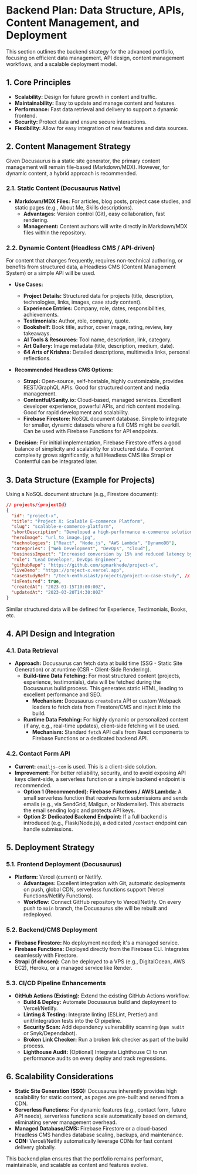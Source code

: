 # Backend Plan: Data Structure, APIs, Content Management, and Deployment

This section outlines the backend strategy for the advanced portfolio, focusing on efficient data management, API design, content management workflows, and a scalable deployment model.

## 1. Core Principles

*   **Scalability:** Design for future growth in content and traffic.
*   **Maintainability:** Easy to update and manage content and features.
*   **Performance:** Fast data retrieval and delivery to support a dynamic frontend.
*   **Security:** Protect data and ensure secure interactions.
*   **Flexibility:** Allow for easy integration of new features and data sources.

## 2. Content Management Strategy

Given Docusaurus is a static site generator, the primary content management will remain file-based (Markdown/MDX). However, for dynamic content, a hybrid approach is recommended.

### 2.1. Static Content (Docusaurus Native)

*   **Markdown/MDX Files:** For articles, blog posts, project case studies, and static pages (e.g., About Me, Skills descriptions).
    *   **Advantages:** Version control (Git), easy collaboration, fast rendering.
    *   **Management:** Content authors will write directly in Markdown/MDX files within the repository.

### 2.2. Dynamic Content (Headless CMS / API-driven)

For content that changes frequently, requires non-technical authoring, or benefits from structured data, a Headless CMS (Content Management System) or a simple API will be used.

*   **Use Cases:**
    *   **Project Details:** Structured data for projects (title, description, technologies, links, images, case study content).
    *   **Experience Entries:** Company, role, dates, responsibilities, achievements.
    *   **Testimonials:** Author, role, company, quote.
    *   **Bookshelf:** Book title, author, cover image, rating, review, key takeaways.
    *   **AI Tools & Resources:** Tool name, description, link, category.
    *   **Art Gallery:** Image metadata (title, description, medium, date).
    *   **64 Arts of Krishna:** Detailed descriptions, multimedia links, personal reflections.

*   **Recommended Headless CMS Options:**
    *   **Strapi:** Open-source, self-hostable, highly customizable, provides REST/GraphQL APIs. Good for structured content and media management.
    *   **Contentful/Sanity.io:** Cloud-based, managed services. Excellent developer experience, powerful APIs, and rich content modeling. Good for rapid development and scalability.
    *   **Firebase Firestore:** NoSQL document database. Simple to integrate for smaller, dynamic datasets where a full CMS might be overkill. Can be used with Firebase Functions for API endpoints.

*   **Decision:** For initial implementation, Firebase Firestore offers a good balance of simplicity and scalability for structured data. If content complexity grows significantly, a full Headless CMS like Strapi or Contentful can be integrated later.

## 3. Data Structure (Example for Projects)

Using a NoSQL document structure (e.g., Firestore document):

```json
// projects/{projectId}
{
  "id": "project-x",
  "title": "Project X: Scalable E-commerce Platform",
  "slug": "scalable-e-commerce-platform",
  "shortDescription": "Developed a high-performance e-commerce solution using microservices.",
  "heroImage": "url_to_image.jpg",
  "technologies": ["React", "Node.js", "AWS Lambda", "DynamoDB"],
  "categories": ["Web Development", "DevOps", "Cloud"],
  "businessImpact": "Increased conversion by 15% and reduced latency by 30%.",
  "role": "Lead Developer, DevOps Engineer",
  "githubRepo": "https://github.com/spnarkhede/project-x",
  "liveDemo": "https://project-x.vercel.app",
  "caseStudyRef": "/tech-enthusiast/projects/project-x-case-study", // Link to MDX file
  "isFeatured": true,
  "createdAt": "2023-01-15T10:00:00Z",
  "updatedAt": "2023-03-20T14:30:00Z"
}
```

Similar structured data will be defined for Experience, Testimonials, Books, etc.

## 4. API Design and Integration

### 4.1. Data Retrieval

*   **Approach:** Docusaurus can fetch data at build time (SSG - Static Site Generation) or at runtime (CSR - Client-Side Rendering).
    *   **Build-time Data Fetching:** For most structured content (projects, experience, testimonials), data will be fetched during the Docusaurus build process. This generates static HTML, leading to excellent performance and SEO.
        *   **Mechanism:** Docusaurus `createData` API or custom Webpack loaders to fetch data from Firestore/CMS and inject it into the build.
    *   **Runtime Data Fetching:** For highly dynamic or personalized content (if any, e.g., real-time updates), client-side fetching will be used.
        *   **Mechanism:** Standard `fetch` API calls from React components to Firebase Functions or a dedicated backend API.

### 4.2. Contact Form API

*   **Current:** `emailjs-com` is used. This is a client-side solution.
*   **Improvement:** For better reliability, security, and to avoid exposing API keys client-side, a serverless function or a simple backend endpoint is recommended.
    *   **Option 1 (Recommended): Firebase Functions / AWS Lambda:** A small serverless function that receives form submissions and sends emails (e.g., via SendGrid, Mailgun, or Nodemailer). This abstracts the email sending logic and protects API keys.
    *   **Option 2: Dedicated Backend Endpoint:** If a full backend is introduced (e.g., Flask/Node.js), a dedicated `/contact` endpoint can handle submissions.

## 5. Deployment Strategy

### 5.1. Frontend Deployment (Docusaurus)

*   **Platform:** Vercel (current) or Netlify.
    *   **Advantages:** Excellent integration with Git, automatic deployments on push, global CDN, serverless functions support (Vercel Functions/Netlify Functions).
    *   **Workflow:** Connect GitHub repository to Vercel/Netlify. On every push to `main` branch, the Docusaurus site will be rebuilt and redeployed.

### 5.2. Backend/CMS Deployment

*   **Firebase Firestore:** No deployment needed; it's a managed service.
*   **Firebase Functions:** Deployed directly from the Firebase CLI. Integrates seamlessly with Firestore.
*   **Strapi (if chosen):** Can be deployed to a VPS (e.g., DigitalOcean, AWS EC2), Heroku, or a managed service like Render.

### 5.3. CI/CD Pipeline Enhancements

*   **GitHub Actions (Existing):** Extend the existing GitHub Actions workflow.
    *   **Build & Deploy:** Automate Docusaurus build and deployment to Vercel/Netlify.
    *   **Linting & Testing:** Integrate linting (ESLint, Prettier) and unit/integration tests into the CI pipeline.
    *   **Security Scan:** Add dependency vulnerability scanning (`npm audit` or Snyk/Dependabot).
    *   **Broken Link Checker:** Run a broken link checker as part of the build process.
    *   **Lighthouse Audit:** (Optional) Integrate Lighthouse CI to run performance audits on every deploy and track regressions.

## 6. Scalability Considerations

*   **Static Site Generation (SSG):** Docusaurus inherently provides high scalability for static content, as pages are pre-built and served from a CDN.
*   **Serverless Functions:** For dynamic features (e.g., contact form, future API needs), serverless functions scale automatically based on demand, eliminating server management overhead.
*   **Managed Database/CMS:** Firebase Firestore or a cloud-based Headless CMS handles database scaling, backups, and maintenance.
*   **CDN:** Vercel/Netlify automatically leverage CDNs for fast content delivery globally.

This backend plan ensures that the portfolio remains performant, maintainable, and scalable as content and features evolve.

